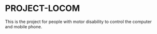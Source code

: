 # PROJECT-LOCOM
This is the project for people with motor disability to control the computer and mobile phone.
